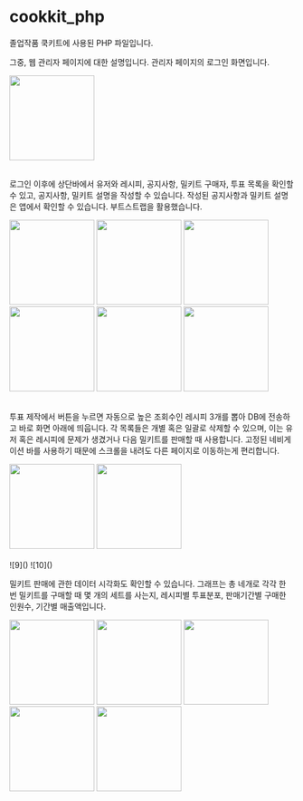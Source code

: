 # cookkit_php

졸업작품 쿡키트에 사용된 PHP 파일입니다.



그중, 웹 관리자 페이지에 대한 설명입니다.
관리자 페이지의 로그인 화면입니다. 

<img src="https://github.com/wnal4634/cookkit_php/assets/90739311/504e837e-6eca-4b01-990f-05255e4a21ed" width="150"/> <br/><br/>


로그인 이후에 상단바에서 유저와 레시피, 공지사항, 밀키트 구매자, 투표 목록을 확인할 수 있고,
공지사항, 밀키트 설명을 작성할 수 있습니다. 작성된 공지사항과 밀키트 설명은 앱에서 확인할 수 있습니다. 부트스트랩을 활용했습니다. 

<img src="https://github.com/wnal4634/cookkit_php/assets/90739311/d2bc22ef-3737-4b12-ad08-99fd4942dabb" width="150"/> 
<img src="https://github.com/wnal4634/cookkit_php/assets/90739311/0b4d3a84-c4a5-4267-b331-eb1ea85d9550" width="150"/> 
<img src="https://github.com/wnal4634/cookkit_php/assets/90739311/484e6e27-30eb-4522-96f1-90f1e26fe8e0" width="150"/> 
<img src="https://github.com/wnal4634/cookkit_php/assets/90739311/4fdb75a7-0f30-4eac-9d1a-3ccf509643d6" width="150"/> 
<img src="https://github.com/wnal4634/cookkit_php/assets/90739311/9fb5b582-36c1-43f4-8ef7-aa4710cfe59d" width="150"/> 
<img src="https://github.com/wnal4634/cookkit_php/assets/90739311/66b2c456-4520-4872-80f8-d226ddae573a" width="150"/> <br/><br/>



투표 제작에서 버튼을 누르면 자동으로 높은 조회수인 레시피 3개를 뽑아 DB에 전송하고 바로 화면 아래에 띄웁니다. 
각 목록들은 개별 혹은 일괄로 삭제할 수 있으며, 이는 유저 혹은 레시피에 문제가 생겼거나 다음 밀키트를 판매할 때 사용합니다.
고정된 네비게이션 바를 사용하기 때문에 스크롤을 내려도 다른 페이지로 이동하는게 편리합니다.

<img src="https://github.com/wnal4634/cookkit_php/assets/90739311/b870baf4-73d1-4f63-b66f-af6d3cfc3034" width="150"/> 
<img src="https://github.com/wnal4634/cookkit_php/assets/90739311/ff3d32f9-eed3-45fe-bf17-1467d7533ec3" width="150"/> <br/><br/>
![9]()
![10]()


밀키트 판매에 관한 데이터 시각화도 확인할 수 있습니다. 
그래프는 총 네개로 각각 한 번 밀키트를 구매할 때 몇 개의 세트를 사는지, 레시피별 투표분포, 판매기간별 구매한 인원수, 기간별 매출액입니다. 

<img src="https://github.com/wnal4634/cookkit_php/assets/90739311/7e107481-47ae-40cf-b2bd-aafd584c8a38" width="150"/> 
<img src="https://github.com/wnal4634/cookkit_php/assets/90739311/27fb1ef9-dfc8-4e79-86ec-546fde225897" width="150"/> 
<img src="https://github.com/wnal4634/cookkit_php/assets/90739311/02295aa3-1368-45b1-8cb3-3266002af3f1" width="150"/> 
<img src="https://github.com/wnal4634/cookkit_php/assets/90739311/35bd4916-1d73-4969-b844-eb4b28b67a32" width="150"/> 
<img src="https://github.com/wnal4634/cookkit_php/assets/90739311/3be38c3c-d21e-4ad5-93f6-a44c43fa2749" width="150"/> <br/><br/>

